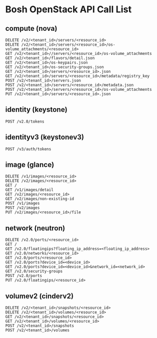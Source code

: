Bosh OpenStack API Call List 
=============================

      
compute (nova)
--------------

```
DELETE /v2/<tenant_id>/servers/<resource_id>
DELETE /v2/<tenant_id>/servers/<resource_id>/os-volume_attachments/<resource_id>
GET /v2/<tenant_id>//servers/<resource_id>/os-volume_attachments
GET /v2/<tenant_id>/flavors/detail.json
GET /v2/<tenant_id>/os-keypairs.json
GET /v2/<tenant_id>/os-security-groups.json
GET /v2/<tenant_id>/servers/<resource_id>.json
GET /v2/<tenant_id>/servers/<resource_id>/metadata/registry_key
POST /v2/<tenant_id>/servers.json
POST /v2/<tenant_id>/servers/<resource_id>/metadata.json
POST /v2/<tenant_id>/servers/<resource_id>/os-volume_attachments 
PUT /v2/<tenant_id>/servers/<resource_id>.json 
```

identity (keystone)
--------------------

```
POST /v2.0/tokens
```

identityv3 (keystonev3)
------------------------

```
POST /v3/auth/tokens
```

image (glance)
--------------

```
DELETE /v1/images/<resource_id>
DELETE /v2/images/<resource_id>
GET /
GET /v1/images/detail
GET /v2/images/<resource_id>
GET /v2/images/non-existing-id
POST /v1/images
POST /v2/images
PUT /v2/images/<resource_id>/file
```

network (neutron)
-----------------

```
DELETE /v2.0/ports/<resource_id>
GET /
GET /v2.0/floatingips?floating_ip_address=<floating_ip_address>
GET /v2.0/networks/<resource_id>
GET /v2.0/ports/<resource_id>
GET /v2.0/ports?device_id=<device_id>
GET /v2.0/ports?device_id=<device_id>&network_id=<network_id>
GET /v2.0/security-groups
POST /v2.0/ports 
PUT /v2.0/floatingips/<resource_id> 
```

volumev2 (cinderv2)
-------------------
```
DELETE /v2/<tenant_id>/snapshots/<resource_id>
DELETE /v2/<tenant_id>/volumes/<resource_id>
GET /v2/<tenant_id>/snapshots/<resource_id>
GET /v2/<tenant_id>/volumes/<resource_id>
POST /v2/<tenant_id>/snapshots
POST /v2/<tenant_id>/volumes
```


